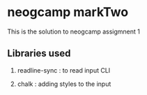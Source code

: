 # neogcamp markTwo

This is the solution to neogcamp assigmnent 1

## Libraries used

1. readline-sync : to read input CLI

2. chalk : adding styles to the input
